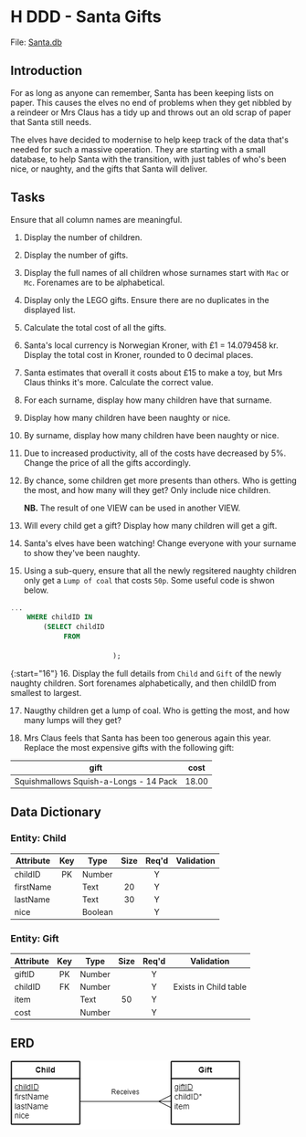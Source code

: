 # H DDD - Santa Gifts

File: [Santa.db](../../../n5/ddd/N5-DDD-Santa-Gifts/assets/Santa.db "Download file")

## Introduction

For as long as anyone can remember, Santa has been keeping lists on paper.  This causes the elves no end of problems when they get nibbled by a reindeer or Mrs Claus has a tidy up and throws out an old scrap of paper that Santa still needs.

The elves have decided to modernise to help keep track of the data that's needed for such a massive operation.  They are starting with a small database, to help Santa with the transition, with just tables of who's been nice, or naughty, and the gifts that Santa will deliver.


## Tasks

Ensure that all column names are meaningful.

1. Display the number of children.

2. Display the number of gifts.

3. Display the full names of all children whose surnames start with `Mac` or `Mc`.  Forenames are to be alphabetical.

4. Display only the LEGO gifts.  Ensure there are no duplicates in the displayed list.

5. Calculate the total cost of all the gifts.

6. Santa's local currency is Norwegian Kroner, with £1 = 14.079458 kr.  Display the total cost in Kroner, rounded to 0 decimal places.

7. Santa estimates that overall it costs about £15 to make a toy, but Mrs Claus thinks it's more.  Calculate the correct value.

8. For each surname, display how many children have that surname.

9. Display how many children have been naughty or nice.

10. By surname, display how many children have been naughty or nice.

11. Due to increased productivity, all of the costs have decreased by 5%.  Change the price of all the gifts accordingly.

12. By chance, some children get more presents than others. Who is getting the most, and how many will they get?  Only include nice children.

    __NB.__ The result of one VIEW can be used in another VIEW.

13. Will every child get a gift?  Display how many children will get a gift.

14. Santa's elves have been watching!  Change everyone with your surname to show they've been naughty.

15. Using a sub-query, ensure that all the newly regsitered naughty children only get a `Lump of coal` that costs `50p`.  Some useful code is shwon below.

``` sql
...
    WHERE childID IN 
        (SELECT childID
             FROM 

                         );
```

{:start="16"}
16. Display the full details from `Child` and `Gift` of the newly naughty children.  Sort forenames alphabetically, and then childID from smallest to largest.

17. Naugthy children get a lump of coal.  Who is getting the most, and how many lumps will they get?

18. Mrs Claus feels that Santa has been too generous again this year.  Replace the most expensive gifts with the following gift:

| gift                                   | cost |
| ----                                   | ---- |
| Squishmallows Squish-a-Longs - 14 Pack | 18.00 |


## Data Dictionary

### Entity: Child

| Attribute | Key   | Type    | Size  | Req'd | Validation |
| --------- | :---: | ----    | :---: | :---: | ---------- |
| childID   | PK    | Number  |       | Y     | |
| firstName |       | Text    | 20    | Y     | |
| lastName  |       | Text    | 30    | Y     | |
| nice      |       | Boolean |       | Y     | |

### Entity: Gift

| Attribute | Key   | Type   | Size  | Req'd | Validation |
| --------- | :---: | ----   | :---: | :---: | ---------- |
| giftID    | PK    | Number |       | Y     | |
| childID   | FK    | Number |       | Y     | Exists in Child table |
| item      |       | Text   | 50    | Y     | |
| cost      |       | Number |       | Y     | |


## ERD

![ERD 1:M](../../../n5/ddd/N5-DDD-Santa-Gifts/assets/Diagrams/ERD-ChildGift.png)
